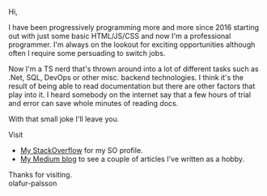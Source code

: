 Hi,

I have been progressively programming more and more since 2016 starting out with just
some basic HTML/JS/CSS and now I'm a professional programmer. I'm always on the lookout for exciting
opportunities although often I require some persuading to switch jobs.

Now I'm a TS nerd that's thrown around into a lot of different tasks such as .Net, SQL, DevOps or other misc. backend technologies. I think it's the result of 
being able to read documentation but there are other factors that play into it. I heard somebody
on the internet say that a few hours of trial and error can save whole minutes of reading docs.

With that small joke I'll leave you. 

Visit
* [My StackOverflow](https://stackoverflow.com/users/9225733/caveman) for my SO profile.
* [My Medium blog](https://olafur-palsson.medium.com/) to see a couple of articles I've written as a hobby.

Thanks for visiting.\
olafur-palsson
